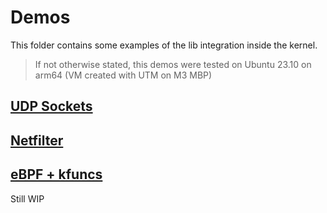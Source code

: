 # Demos

This folder contains some examples of the lib integration inside the kernel.

> If not otherwise stated, this demos were tested on Ubuntu 23.10 on arm64 (VM created with UTM on M3 MBP)

## [UDP Sockets](socket_udp/README.md)

## [Netfilter](netfilter/README.md)

## [eBPF + kfuncs](ebpf/README.md)
Still WIP

